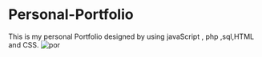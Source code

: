 # Personal-Portfolio
This is my personal Portfolio designed by using javaScript , php ,sql,HTML and CSS.
![por](https://user-images.githubusercontent.com/69043339/103540389-9f1b0400-4ebf-11eb-9cf7-f8747f8dbb3c.JPG)

